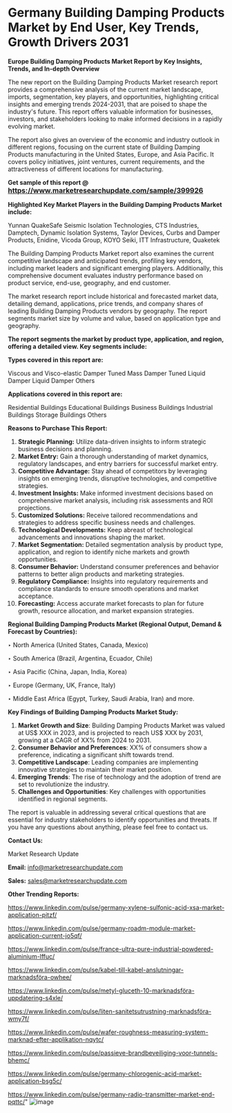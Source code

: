 # Germany Building Damping Products Market by End User, Key Trends, Growth Drivers 2031

<strong>Europe Building Damping Products Market Report by Key Insights, Trends, and In-depth Overview</strong>

The new report on the Building Damping Products Market research report provides a comprehensive analysis of the current market landscape, imports, segmentation, key players, and opportunities, highlighting critical insights and emerging trends 2024-2031,</strong> that are poised to shape the industry's future. This report offers valuable information for businesses, investors, and stakeholders looking to make informed decisions in a rapidly evolving market.

The report also gives an overview of the economic and industry outlook in different regions, focusing on the current state of Building Damping Products manufacturing in the United States, Europe, and Asia Pacific. It covers policy initiatives, joint ventures, current requirements, and the attractiveness of different locations for manufacturing.

<strong>Get sample of this report @ <a href=https://www.marketresearchupdate.com/sample/399926><font size=3 color=#0000ff>https://www.marketresearchupdate.com/sample/399926</font></a></strong>

<strong>Highlighted Key Market Players in the Building Damping Products Market include:</strong>

Yunnan QuakeSafe Seismic Isolation Technologies, CTS Industries, Damptech, Dynamic Isolation Systems, Taylor Devices, Curbs and Damper Products, Enidine, Vicoda Group, KOYO Seiki, ITT Infrastructure, Quaketek

The Building Damping Products Market report also examines the current competitive landscape and anticipated trends, profiling key vendors, including market leaders and significant emerging players. Additionally, this comprehensive document evaluates industry performance based on product service, end-use, geography, and end customer.

The market research report include historical and forecasted market data, detailing demand, applications, price trends, and company shares of leading Building Damping Products vendors by geography. The report segments market size by volume and value, based on application type and geography.

<strong>The report segments the market by product type, application, and region, offering a detailed view. Key segments include:</strong>

<strong>Types covered in this report are:</strong>

Viscous and Visco-elastic Damper
Tuned Mass Damper
Tuned Liquid Damper
Liquid Damper
Others

<strong>Applications covered in this report are:</strong>

Residential Buildings
Educational Buildings
Business Buildings
Industrial Buildings
Storage Buildings
Others

<strong>Reasons to Purchase This Report:</strong>
<ol>
  <li><strong>Strategic Planning:</strong> Utilize data-driven insights to inform strategic business decisions and planning.</li>
  <li><strong>Market Entry:</strong> Gain a thorough understanding of market dynamics, regulatory landscapes, and entry barriers for successful market entry.</li>
  <li><strong>Competitive Advantage:</strong> Stay ahead of competitors by leveraging insights on emerging trends, disruptive technologies, and competitive strategies.</li>
  <li><strong>Investment Insights:</strong> Make informed investment decisions based on comprehensive market analysis, including risk assessments and ROI projections.</li>
  <li><strong>Customized Solutions:</strong> Receive tailored recommendations and strategies to address specific business needs and challenges.</li>
  <li><strong>Technological Developments:</strong> Keep abreast of technological advancements and innovations shaping the market.</li>
  <li><strong>Market Segmentation:</strong> Detailed segmentation analysis by product type, application, and region to identify niche markets and growth opportunities.</li>
  <li><strong>Consumer Behavior:</strong> Understand consumer preferences and behavior patterns to better align products and marketing strategies.</li>
  <li><strong>Regulatory Compliance:</strong> Insights into regulatory requirements and compliance standards to ensure smooth operations and market acceptance.</li>
  <li><strong>Forecasting:</strong> Access accurate market forecasts to plan for future growth, resource allocation, and market expansion strategies.</li>
</ol>

<strong>Regional Building Damping Products Market (Regional Output, Demand &amp; Forecast by Countries):</strong>

‣ North America (United States, Canada, Mexico)

‣ South America (Brazil, Argentina, Ecuador, Chile)

‣ Asia Pacific (China, Japan, India, Korea)

‣ Europe (Germany, UK, France, Italy)

‣ Middle East Africa (Egypt, Turkey, Saudi Arabia, Iran) and more.

<strong>Key Findings of Building Damping Products Market Study:</strong>
<ol>
  <li><strong>Market Growth and Size</strong>: Building Damping Products Market was valued at US$ XXX in 2023, and is projected to reach US$ XXX by 2031, growing at a CAGR of XX% from 2024 to 2031.</li>
  <li><strong>Consumer Behavior and Preferences</strong>: XX% of consumers show a preference, indicating a significant shift towards trend.</li>
  <li><strong>Competitive Landscape</strong>: Leading companies are implementing innovative strategies to maintain their market position.</li>
  <li><strong>Emerging Trends</strong>: The rise of technology and the adoption of trend are set to revolutionize the industry.</li>
  <li><strong>Challenges and Opportunities</strong>: Key challenges with opportunities identified in regional segments.</li>
</ol>

The report is valuable in addressing several critical questions that are essential for industry stakeholders to identify opportunities and threats. If you have any questions about anything, please feel free to contact us.

<strong>Contact Us:</strong>

Market Research Update

<strong>Email:</strong> info@marketresearchupdate.com

<strong>Sales:</strong> sales@marketresearchupdate.com

<strong>Other Trending Reports:</strong>

<a href=https://www.linkedin.com/pulse/germany-xylene-sulfonic-acid-xsa-market-application-pitzf/>https://www.linkedin.com/pulse/germany-xylene-sulfonic-acid-xsa-market-application-pitzf/</a>

<a href=https://www.linkedin.com/pulse/germany-roadm-module-market-application-current-jo5qf/>https://www.linkedin.com/pulse/germany-roadm-module-market-application-current-jo5qf/</a>

<a href=https://www.linkedin.com/pulse/france-ultra-pure-industrial-powdered-aluminium-lffuc/>https://www.linkedin.com/pulse/france-ultra-pure-industrial-powdered-aluminium-lffuc/</a>

<a href=https://www.linkedin.com/pulse/kabel-till-kabel-anslutningar-marknadsföra-owhee/>https://www.linkedin.com/pulse/kabel-till-kabel-anslutningar-marknadsföra-owhee/</a>

<a href=https://www.linkedin.com/pulse/metyl-gluceth-10-marknadsföra-uppdatering-s4xle/>https://www.linkedin.com/pulse/metyl-gluceth-10-marknadsföra-uppdatering-s4xle/</a>

<a href=https://www.linkedin.com/pulse/liten-sanitetsutrustning-marknadsföra-wmy7f/>https://www.linkedin.com/pulse/liten-sanitetsutrustning-marknadsföra-wmy7f/</a>

<a href=https://www.linkedin.com/pulse/wafer-roughness-measuring-system-marknad-efter-applikation-nqytc/>https://www.linkedin.com/pulse/wafer-roughness-measuring-system-marknad-efter-applikation-nqytc/</a>

<a href=https://www.linkedin.com/pulse/passieve-brandbeveiliging-voor-tunnels-bhemc/>https://www.linkedin.com/pulse/passieve-brandbeveiliging-voor-tunnels-bhemc/</a>

<a href=https://www.linkedin.com/pulse/germany-chlorogenic-acid-market-application-bsg5c/>https://www.linkedin.com/pulse/germany-chlorogenic-acid-market-application-bsg5c/</a>

<a href=https://www.linkedin.com/pulse/germany-radio-transmitter-market-end-pqttc/>https://www.linkedin.com/pulse/germany-radio-transmitter-market-end-pqttc/</a>"
![image](https://github.com/user-attachments/assets/8c42b149-4e4c-43f9-ac4d-0ac06a5bc47e)
